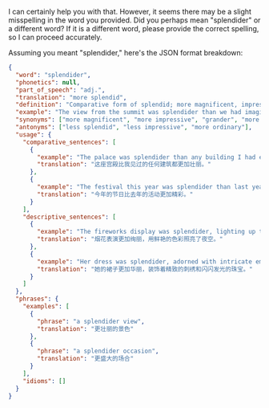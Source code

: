 I can certainly help you with that. However, it seems there may be a slight misspelling in the word you provided. Did you perhaps mean "splendider" or a different word? If it is a different word, please provide the correct spelling, so I can proceed accurately.

Assuming you meant "splendider," here's the JSON format breakdown:

```json
{
  "word": "splendider",
  "phonetics": null,
  "part_of_speech": "adj.",
  "translation": "more splendid",
  "definition": "Comparative form of splendid; more magnificent, impressive, or grand.",
  "example": "The view from the summit was splendider than we had imagined.",
  "synonyms": ["more magnificent", "more impressive", "grander", "more glorious"],
  "antonyms": ["less splendid", "less impressive", "more ordinary"],
  "usage": {
    "comparative_sentences": [
      {
        "example": "The palace was splendider than any building I had ever seen.",
        "translation": "这座宫殿比我见过的任何建筑都更加壮丽。"
      },
      {
        "example": "The festival this year was splendider than last year's event.",
        "translation": "今年的节日比去年的活动更加精彩。"
      }
    ],
    "descriptive_sentences": [
      {
        "example": "The fireworks display was splendider, lighting up the night sky with vibrant colors.",
        "translation": "烟花表演更加绚丽，用鲜艳的色彩照亮了夜空。"
      },
      {
        "example": "Her dress was splendider, adorned with intricate embroidery and sparkling jewels.",
        "translation": "她的裙子更加华丽，装饰着精致的刺绣和闪闪发光的珠宝。"
      }
    ]
  },
  "phrases": {
    "examples": [
      {
        "phrase": "a splendider view",
        "translation": "更壮丽的景色"
      },
      {
        "phrase": "a splendider occasion",
        "translation": "更盛大的场合"
      }
    ],
    "idioms": []
  }
}
```
 